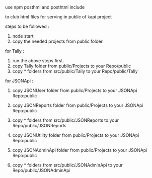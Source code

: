 use npm posthml and posthtml include

to club html files for serving in public of kapi project

steps to be followed :

1.  node start
2.  copy the needed projects from public folder.

for Tally :

1.  run the above steps first.
2.  copy Tally folder from public/Projects to your Repo/public
3.  copy * folders from src/public/Tally to your Repo/public/Tally


for JSONApi :

1.  copy JSONUser folder from public/Projects to your JSONApi Repo:public

2.  copy JSONReports folder from public/Projects to your JSONApi Repo:public
3.  copy * folders from src/public/JSONReports to your Repo/public/JSONReports

4.  copy JSONUtility folder from public/Projects to your JSONApi Repo:public

5.  copy JSONAdminApi folder from public/Projects to your JSONApi Repo:public
6.  copy * folders from src/public/JSONAdminApi to your Repo/public/JSONAdminApi


